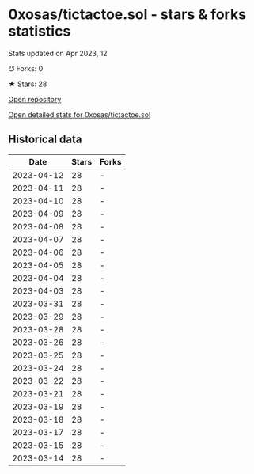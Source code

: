 # 0xosas/tictactoe.sol - stars & forks statistics

Stats updated on Apr 2023, 12

☋ Forks: 0

★ Stars: 28

[Open repository](https://github.com/0xosas/tictactoe.sol)

[Open detailed stats for 0xosas/tictactoe.sol](https://reviewgithub.com/rep/0xosas/tictactoe.sol)

## Historical data
| Date | Stars | Forks |
|------|-------|-------|
| 2023-04-12 | 28 | - | 
| 2023-04-11 | 28 | - | 
| 2023-04-10 | 28 | - | 
| 2023-04-09 | 28 | - | 
| 2023-04-08 | 28 | - | 
| 2023-04-07 | 28 | - | 
| 2023-04-06 | 28 | - | 
| 2023-04-05 | 28 | - | 
| 2023-04-04 | 28 | - | 
| 2023-04-03 | 28 | - | 
| 2023-03-31 | 28 | - | 
| 2023-03-29 | 28 | - | 
| 2023-03-28 | 28 | - | 
| 2023-03-26 | 28 | - | 
| 2023-03-25 | 28 | - | 
| 2023-03-24 | 28 | - | 
| 2023-03-22 | 28 | - | 
| 2023-03-21 | 28 | - | 
| 2023-03-19 | 28 | - | 
| 2023-03-18 | 28 | - | 
| 2023-03-17 | 28 | - | 
| 2023-03-15 | 28 | - | 
| 2023-03-14 | 28 | - | 

